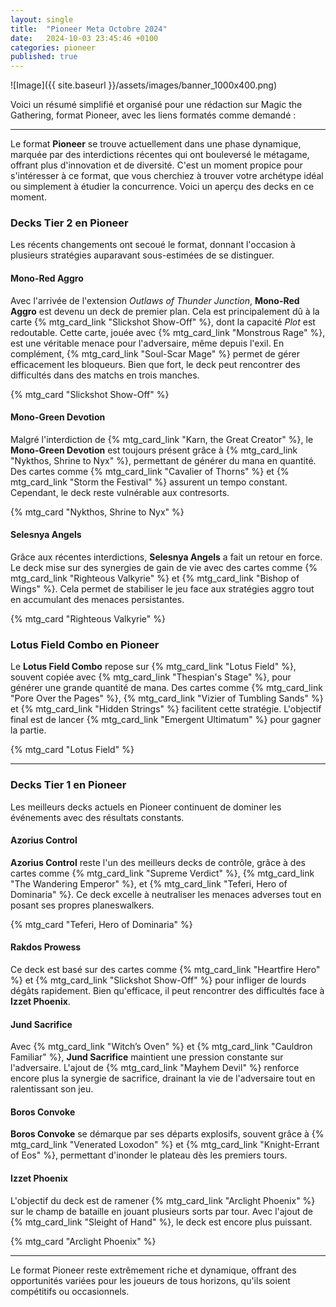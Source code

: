 ```yaml
---
layout: single
title:  "Pioneer Meta Octobre 2024"
date:   2024-10-03 23:45:46 +0100
categories: pioneer
published: true
---
```

![Image]({{ site.baseurl }}/assets/images/banner_1000x400.png)


Voici un résumé simplifié et organisé pour une rédaction sur Magic the Gathering, format Pioneer, avec les liens formatés comme demandé :

---

Le format **Pioneer** se trouve actuellement dans une phase dynamique, marquée par des interdictions récentes qui ont bouleversé le métagame, offrant plus d'innovation et de diversité. C'est un moment propice pour s'intéresser à ce format, que vous cherchiez à trouver votre archétype idéal ou simplement à étudier la concurrence. Voici un aperçu des decks en ce moment.

### Decks Tier 2 en Pioneer

Les récents changements ont secoué le format, donnant l'occasion à plusieurs stratégies auparavant sous-estimées de se distinguer.

#### **Mono-Red Aggro**
Avec l'arrivée de l'extension *Outlaws of Thunder Junction*, **Mono-Red Aggro** est devenu un deck de premier plan. Cela est principalement dû à la carte {% mtg_card_link "Slickshot Show-Off" %}, dont la capacité *Plot* est redoutable. Cette carte, jouée avec {% mtg_card_link "Monstrous Rage" %}, est une véritable menace pour l'adversaire, même depuis l'exil. En complément, {% mtg_card_link "Soul-Scar Mage" %} permet de gérer efficacement les bloqueurs. Bien que fort, le deck peut rencontrer des difficultés dans des matchs en trois manches.

{% mtg_card "Slickshot Show-Off" %}

#### **Mono-Green Devotion**
Malgré l'interdiction de {% mtg_card_link "Karn, the Great Creator" %}, le **Mono-Green Devotion** est toujours présent grâce à {% mtg_card_link "Nykthos, Shrine to Nyx" %}, permettant de générer du mana en quantité. Des cartes comme {% mtg_card_link "Cavalier of Thorns" %} et {% mtg_card_link "Storm the Festival" %} assurent un tempo constant. Cependant, le deck reste vulnérable aux contresorts.

{% mtg_card "Nykthos, Shrine to Nyx" %}

#### **Selesnya Angels**
Grâce aux récentes interdictions, **Selesnya Angels** a fait un retour en force. Le deck mise sur des synergies de gain de vie avec des cartes comme {% mtg_card_link "Righteous Valkyrie" %} et {% mtg_card_link "Bishop of Wings" %}. Cela permet de stabiliser le jeu face aux stratégies aggro tout en accumulant des menaces persistantes.

{% mtg_card "Righteous Valkyrie" %}

### **Lotus Field Combo en Pioneer**

Le **Lotus Field Combo** repose sur {% mtg_card_link "Lotus Field" %}, souvent copiée avec {% mtg_card_link "Thespian's Stage" %}, pour générer une grande quantité de mana. Des cartes comme {% mtg_card_link "Pore Over the Pages" %}, {% mtg_card_link "Vizier of Tumbling Sands" %} et {% mtg_card_link "Hidden Strings" %} facilitent cette stratégie. L'objectif final est de lancer {% mtg_card_link "Emergent Ultimatum" %} pour gagner la partie.

{% mtg_card "Lotus Field" %}

---

### Decks Tier 1 en Pioneer

Les meilleurs decks actuels en Pioneer continuent de dominer les événements avec des résultats constants.

#### **Azorius Control**
**Azorius Control** reste l'un des meilleurs decks de contrôle, grâce à des cartes comme {% mtg_card_link "Supreme Verdict" %}, {% mtg_card_link "The Wandering Emperor" %}, et {% mtg_card_link "Teferi, Hero of Dominaria" %}. Ce deck excelle à neutraliser les menaces adverses tout en posant ses propres planeswalkers.

{% mtg_card "Teferi, Hero of Dominaria" %}

#### **Rakdos Prowess**
Ce deck est basé sur des cartes comme {% mtg_card_link "Heartfire Hero" %} et {% mtg_card_link "Slickshot Show-Off" %} pour infliger de lourds dégâts rapidement. Bien qu'efficace, il peut rencontrer des difficultés face à **Izzet Phoenix**.

#### **Jund Sacrifice**
Avec {% mtg_card_link "Witch’s Oven" %} et {% mtg_card_link "Cauldron Familiar" %}, **Jund Sacrifice** maintient une pression constante sur l'adversaire. L'ajout de {% mtg_card_link "Mayhem Devil" %} renforce encore plus la synergie de sacrifice, drainant la vie de l'adversaire tout en ralentissant son jeu.

#### **Boros Convoke**
**Boros Convoke** se démarque par ses départs explosifs, souvent grâce à {% mtg_card_link "Venerated Loxodon" %} et {% mtg_card_link "Knight-Errant of Eos" %}, permettant d'inonder le plateau dès les premiers tours.

#### **Izzet Phoenix**
L'objectif du deck est de ramener {% mtg_card_link "Arclight Phoenix" %} sur le champ de bataille en jouant plusieurs sorts par tour. Avec l'ajout de {% mtg_card_link "Sleight of Hand" %}, le deck est encore plus puissant.

{% mtg_card "Arclight Phoenix" %}

---

Le format Pioneer reste extrêmement riche et dynamique, offrant des opportunités variées pour les joueurs de tous horizons, qu'ils soient compétitifs ou occasionnels.